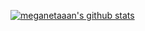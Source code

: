 [![meganetaaan's github stats](https://github-readme-stats.vercel.app/api?username=meganetaaan&show_icons=true)](https://github.com/meganetaaan/meganetaaan)